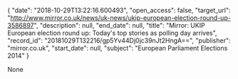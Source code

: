 {
  "date": "2018-10-29T13:22:16.600493", 
  "open_access": false, 
  "target_url": "http://www.mirror.co.uk/news/uk-news/ukip-european-election-round-up-3586897", 
  "description": null, 
  "end_date": null, 
  "title": "Mirror: UKIP European election round up: Today's top stories as polling day arrives", 
  "record_id": "20181029T132216/gp5Yv44Dj0jc39nJt2HngA==", 
  "publisher": "mirror.co.uk", 
  "start_date": null, 
  "subject": "European Parliament Elections 2014"
}

None